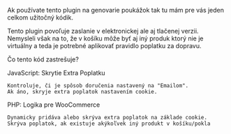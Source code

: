 Ak používate tento plugin na genovarie poukážok tak tu mám pre vás jeden celkom užitočný kódik.

Tento plugin povoľuje zaslanie v elektronickej ale aj tlačenej verzii.
Nemysleli však na to, že v košíku môže byť aj iný produk ktorý nie je virtuálny a teda je potrebné aplikovať pravidlo poplatku za dopravu.

Čo tento kód zastrešuje?

JavaScript: Skrytie Extra Poplatku

    Kontroluje, či je spôsob doručenia nastavený na "Emailom".
    Ak áno, skryje extra poplatok nastavením cookie.


PHP: Logika pre WooCommerce

    Dynamicky pridáva alebo skrýva extra poplatok na základe cookie.
    Skrýva poplatok, ak existuje akýkoľvek iný produkt v košíku/pokla


